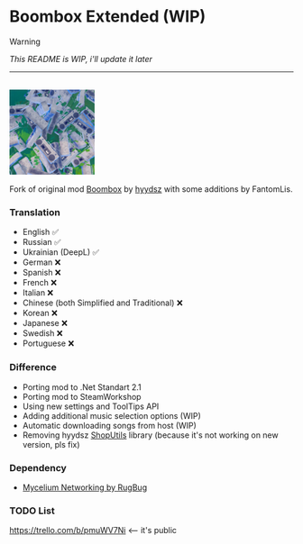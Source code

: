 # Boombox Extended (WIP)
> [!WARNING]
> *This README is WIP, i'll update it later*<br/>
-----
<br/>
<img src="https://github.com/FantomLis/BoomboxExtended/blob/master/Resources/test_icon.png" width="30%" style="margin: auto, 0"/>

Fork of original mod [Boombox](https://github.com/hyydsz/Boombox) by [hyydsz](https://github.com/hyydsz/) with some additions by FantomLis.

### Translation
- English ✅
- Russian ✅
- Ukrainian (DeepL) ✅
- German ❌
- Spanish ❌
- French ❌
- Italian ❌
- Chinese (both Simplified and Traditional) ❌
- Korean ❌
- Japanese ❌
- Swedish ❌
- Portuguese ❌

### Difference 
- Porting mod to .Net Standart 2.1
- Porting mod to SteamWorkshop
- Using new settings and ToolTips API
- Adding additional music selection options (WIP)
- Automatic downloading songs from host (WIP)
- Removing hyydsz [ShopUtils](https://github.com/hyydsz/ContentWarningShopUtils) library (because it's not working on new version, pls fix)

### Dependency
- [Mycelium Networking by RugBug](https://github.com/RugbugRedfern/Mycelium-Networking-For-Content-Warning)

### TODO List
https://trello.com/b/pmuWV7Ni <-- it's public
